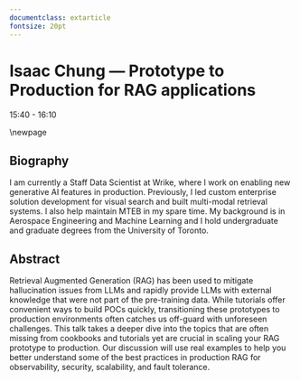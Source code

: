 ```yaml
---
documentclass: extarticle
fontsize: 20pt
---
```


# Isaac Chung — Prototype to Production for RAG applications

15:40 - 16:10

\newpage

## Biography

I am currently a Staff Data Scientist at Wrike, where I work on enabling new generative AI features in production. Previously, I led custom enterprise solution development for visual search and built multi-modal retrieval systems. I also help maintain MTEB in my spare time. My background is in Aerospace Engineering and Machine Learning and I hold undergraduate and graduate degrees from the University of Toronto.

## Abstract

Retrieval Augmented Generation (RAG) has been used to mitigate hallucination issues from LLMs and rapidly provide LLMs with external knowledge that were not part of the pre-training data. While tutorials offer convenient ways to build POCs quickly, transitioning these prototypes to production environments often catches us off-guard with unforeseen challenges. This talk takes a deeper dive into the topics that are often missing from cookbooks and tutorials yet are crucial in scaling your RAG prototype to production. Our discussion will use real examples to help you better understand some of the best practices in production RAG for observability, security, scalability, and fault tolerance.
